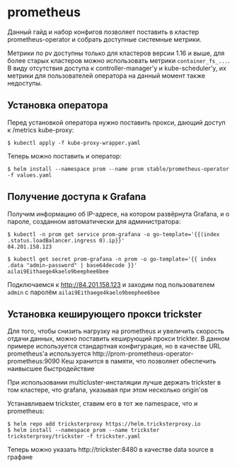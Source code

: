# prometheus

Данный гайд и набор конфигов позволяет поставить в кластер prometheus-operator и собрать доступные системные метрики.

Метрики по pv доступны только для кластеров версии 1.16 и выше, для более старых кластеров можно использовать метрики `container_fs_...`. В виду отсутствия доступа к controller-manager'у и kube-scheduler'у, их метрики для пользователей оператора на данный момент также недоступы.

## Установка оператора

Перед установкой оператора нужно поставить прокси, дающий доступ к /metrics kube-proxy:
```
$ kubectl apply -f kube-proxy-wrapper.yaml
```

Теперь можно поставить и оператор:

```
$ helm install --namespace prom --name prom stable/prometheus-operator -f values.yaml
```

## Получение доступа к Grafana

Получим информацию об IP-адресе, на котором развёрнута Grafana, и о пароле, созданном автоматически для администратора:
```
$ kubectl -n prom get service prom-grafana -o go-template='{{(index .status.loadBalancer.ingress 0).ip}}'
84.201.158.123

$ kubectl get secret prom-grafana -n prom -o go-template='{{ index .data "admin-password" | base64decode }}'
ailai9Eithaege4kaelo9beephee6bee
```

Подключаемся к http://84.201.158.123 и заходим под пользователем `admin` с паролём `ailai9Eithaege4kaelo9beephee6bee`

## Установка кеширующего прокси trickster

Для того, чтобы снизить нагрузку на prometheus и увеличить скорость отдачи данных, можно поставить кеширующий прокси trickter. В данном примере используется стандартная конфигурация, но в качестве URL prometheus'а используется http://prom-prometheus-operator-prometheus:9090 Кеш хранится в памяти, что позволяет обеспечить наивысшее быстродействие

При использовании multicluster-инсталяции лучше держать trickster в том кластере, что grafana, указывая при этом несколько origin'ов

Устанавливаем trickster, ставим его в тот же namespace, что и prometheus:

```
$ helm repo add tricksterproxy https://helm.tricksterproxy.io
$ helm install --namespace prom --name trickster tricksterproxy/trickster -f trickster.yaml
```

Теперь можно указать http://trickster:8480 в качестве data source в графане
